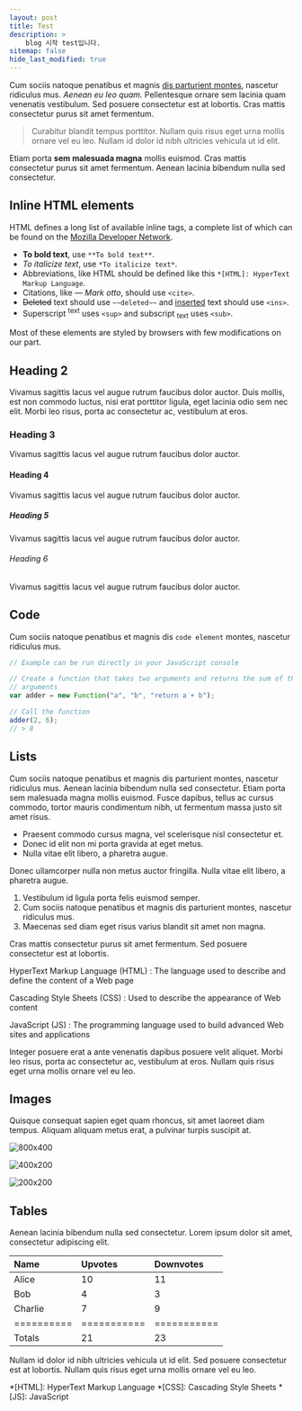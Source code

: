 ```yaml
---
layout: post
title: Test
description: >
    blog 시작 test입니다.
sitemap: false
hide_last_modified: true
---
```

Cum sociis natoque penatibus et magnis <a href="#">dis parturient montes</a>, nascetur ridiculus mus. *Aenean eu leo quam.* Pellentesque ornare sem lacinia quam venenatis vestibulum. Sed posuere consectetur est at lobortis. Cras mattis consectetur purus sit amet fermentum.

> Curabitur blandit tempus porttitor. Nullam quis risus eget urna mollis ornare vel eu leo. Nullam id dolor id nibh ultricies vehicula ut id elit.

Etiam porta **sem malesuada magna** mollis euismod. Cras mattis consectetur purus sit amet fermentum. Aenean lacinia bibendum nulla sed consectetur.

## Inline HTML elements

HTML defines a long list of available inline tags, a complete list of which can be found on the [Mozilla Developer Network](https://developer.mozilla.org/en-US/docs/Web/HTML/Element).

- **To bold text**, use `**To bold text**`.
- *To italicize text*, use `*To italicize text*`.
- Abbreviations, like HTML should be defined like this `*[HTML]: HyperText Markup Language`.
- Citations, like <cite>&mdash; Mark otto</cite>, should use `<cite>`.
- ~~Deleted~~ text should use `~~deleted~~` and <ins>inserted</ins> text should use `<ins>`.
- Superscript <sup>text</sup> uses `<sup>` and subscript <sub>text</sub> uses `<sub>`.

Most of these elements are styled by browsers with few modifications on our part.

## Heading 2
Vivamus sagittis lacus vel augue rutrum faucibus dolor auctor. Duis mollis, est non commodo luctus, nisi erat porttitor ligula, eget lacinia odio sem nec elit. Morbi leo risus, porta ac consectetur ac, vestibulum at eros.

### Heading 3
Vivamus sagittis lacus vel augue rutrum faucibus dolor auctor.

#### Heading 4
Vivamus sagittis lacus vel augue rutrum faucibus dolor auctor.

##### Heading 5
Vivamus sagittis lacus vel augue rutrum faucibus dolor auctor.

###### Heading 6
Vivamus sagittis lacus vel augue rutrum faucibus dolor auctor.

## Code

Cum sociis natoque penatibus et magnis dis `code element` montes, nascetur ridiculus mus.

~~~js
// Example can be run directly in your JavaScript console

// Create a function that takes two arguments and returns the sum of those
// arguments
var adder = new Function("a", "b", "return a + b");

// Call the function
adder(2, 6);
// > 8
~~~

## Lists

Cum sociis natoque penatibus et magnis dis parturient montes, nascetur ridiculus mus. Aenean lacinia bibendum nulla sed consectetur. Etiam porta sem malesuada magna mollis euismod. Fusce dapibus, tellus ac cursus commodo, tortor mauris condimentum nibh, ut fermentum massa justo sit amet risus.

* Praesent commodo cursus magna, vel scelerisque nisl consectetur et.
* Donec id elit non mi porta gravida at eget metus.
* Nulla vitae elit libero, a pharetra augue.

Donec ullamcorper nulla non metus auctor fringilla. Nulla vitae elit libero, a pharetra augue.

1. Vestibulum id ligula porta felis euismod semper.
2. Cum sociis natoque penatibus et magnis dis parturient montes, nascetur ridiculus mus.
3. Maecenas sed diam eget risus varius blandit sit amet non magna.

Cras mattis consectetur purus sit amet fermentum. Sed posuere consectetur est at lobortis.

HyperText Markup Language (HTML)
: The language used to describe and define the content of a Web page

Cascading Style Sheets (CSS)
: Used to describe the appearance of Web content

JavaScript (JS)
: The programming language used to build advanced Web sites and applications

Integer posuere erat a ante venenatis dapibus posuere velit aliquet. Morbi leo risus, porta ac consectetur ac, vestibulum at eros. Nullam quis risus eget urna mollis ornare vel eu leo.

## Images

Quisque consequat sapien eget quam rhoncus, sit amet laoreet diam tempus. Aliquam aliquam metus erat, a pulvinar turpis suscipit at.

![800x400](https://via.placeholder.com/800x400 "Large example image")

![400x200](https://via.placeholder.com/400x200 "Medium example image")

![200x200](https://via.placeholder.com/200x200 "Small example image")

## Tables

Aenean lacinia bibendum nulla sed consectetur. Lorem ipsum dolor sit amet, consectetur adipiscing elit.

| Name     | Upvotes   | Downvotes |
|:---------|:----------|:----------|
| Alice    |        10 |        11 |
| Bob      |         4 |         3 |
| Charlie  |         7 |         9 |
|==========|===========|===========|
|Totals    |        21 |        23 |

Nullam id dolor id nibh ultricies vehicula ut id elit. Sed posuere consectetur est at lobortis. Nullam quis risus eget urna mollis ornare vel eu leo.

*[HTML]: HyperText Markup Language
*[CSS]: Cascading Style Sheets
*[JS]: JavaScript

